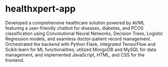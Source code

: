 # healthxpert-app

Developed a comprehensive healthcare solution powered by AI/ML featuring a user-friendly chatbot for diseases, diabetes, and PCOS classification using Convolutional Neural Networks, Decision Trees, Logistic Regression models, and seamless doctor-patient record management. Orchestrated the backend with Python Flask, integrated TensorFlow and Scikit-learn for ML functionalities, utilized MongoDB and MySQL for data management, and implemented JavaScript, HTML, and CSS for the frontend.
